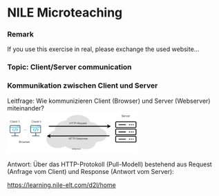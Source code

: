# NILE Microteaching

### Remark
If you use this exercise in real, please exchange the used website...


### Topic: Client/Server communication

### Kommunikation zwischen Client und Server
Leitfrage: Wie kommunizieren Client (Browser) und Server (Webserver) miteinander?<br/>
<img src="client-server-1-NILE-1.png" width="60%" height=auto />

Antwort: Über das HTTP-Protokoll (Pull-Modell) bestehend aus Request (Anfrage vom Client) und 
Response (Antwort vom Server):

https://learning.nile-elt.com/d2l/home
